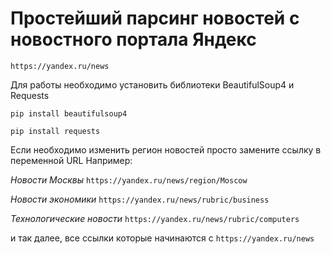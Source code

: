 # Простейший парсинг новостей с новостного портала Яндекс

`https://yandex.ru/news`


Для работы необходимо установить библиотеки BeautifulSoup4 и Requests 

`pip install beautifulsoup4`


`pip install requests`


Если необходимо изменить регион новостей просто замените ссылку в переменной URL
Например:

_Новости Москвы_ `https://yandex.ru/news/region/Moscow`

_Новости экономики_ `https://yandex.ru/news/rubric/business`

_Технологические новости_ `https://yandex.ru/news/rubric/computers`

и так далее, все ссылки которые начинаются с `https://yandex.ru/news`